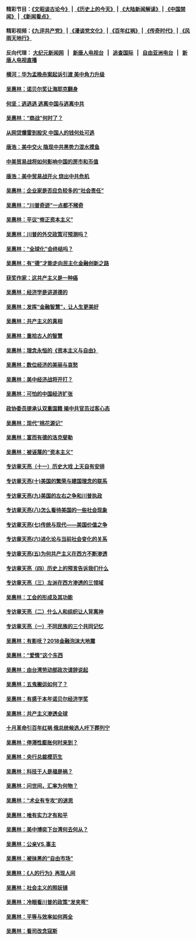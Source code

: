 #### 精彩节目：[《文昭谈古论今》](http://155.138.205.71/wenzhao) | [《历史上的今天》](http://155.138.205.71/today-in-history) | [《大陆新闻解读》](http://155.138.205.71/ntdtv-comedy) | [《中国禁闻》](http://155.138.205.71/ntdtv-news) | [《新闻看点》](http://155.138.205.71/news-insight) 

 #### 精彩视频：[《九评共产党》](http://155.138.205.71:10000/videos/jiuping) | [《漫谈党文化》](http://155.138.205.71:10000/videos/mtdwh) | [《百年红祸》](http://155.138.205.71:10000/videos/bnhh) | [《传奇时代》](http://155.138.205.71:10000/videos/legend) | [《风雨天地行》](http://155.138.205.71:10000/videos/fytdx) 

 #### 反向代理： [大纪元新闻网](http://155.138.205.71:10080/) &nbsp;&nbsp;|&nbsp;&nbsp; [新唐人电视台](http://155.138.205.71:8000/) &nbsp;&nbsp;|&nbsp;&nbsp; [追查国际](http://155.138.205.71:10010/) &nbsp;&nbsp;|&nbsp;&nbsp; [自由亚洲电台](http://155.138.205.71:9800/) &nbsp;&nbsp;|&nbsp;&nbsp; [新唐人电视直播](http://155.138.205.71/) 

#### [横河：华为孟晚舟案起诉引渡 美中角力升级](../pages/nsc423/n11027230.md?t=02221237) 

#### [吴惠林：诺贝尔奖让海耶克翻身](../pages/nsc423/n10890049.md?t=02221237) 

#### [何坚：逃逃逃 逃离中国与逃离中共](../pages/nsc423/n10592891.md?t=02221237) 

#### [吴惠林：“商战”何时了？](../pages/nsc423/n10573558.md?t=02221237) 

#### [从网贷爆雷到股灾 中国人的钱何处可逃](../pages/nsc423/n10572800.md?t=02221237) 

#### [唐浩：美中交火 隐现中共黑势力混水摸鱼](../pages/nsc423/n10544040.md?t=02221237) 

#### [中美贸易战将如何影响中国的房市和币值](../pages/nsc423/n10543697.md?t=02221237) 

#### [唐浩：美中贸易战开火 烧出中共危机](../pages/nsc423/n10540126.md?t=02221237) 

#### [吴惠林：企业家是否应负较多的“社会责任”](../pages/nsc423/n10535022.md?t=02221237) 

#### [吴惠林：“川普奇迹”一点都不稀奇](../pages/nsc423/n10512808.md?t=02221237) 

#### [吴惠林：平议“修正资本主义”](../pages/nsc423/n10495724.md?t=02221237) 

#### [吴惠林：川普的外交政策可预测吗？](../pages/nsc423/n10462387.md?t=02221237) 

#### [吴惠林：“全球化”会终结吗？](../pages/nsc423/n10452838.md?t=02221237) 

#### [吴惠林：有“德”才能走向民主化金融创新之路](../pages/nsc423/n10432292.md?t=02221237) 

#### [获奖作家：这共产主义是一种癌](../pages/nsc423/n10431541.md?t=02221237) 

#### [吴惠林：经济学是讲道德的](../pages/nsc423/n10398014.md?t=02221237) 

#### [吴惠林：发挥“金融智慧”，让人生更美好](../pages/nsc423/n10375019.md?t=02221237) 

#### [吴惠林：共产主义的真相](../pages/nsc423/n10351394.md?t=02221237) 

#### [吴惠林：重拾古人的智慧](../pages/nsc423/n10337691.md?t=02221237) 

#### [吴惠林：理念永恒的《资本主义与自由》](../pages/nsc423/n10316274.md?t=02221237) 

#### [吴惠林：数位经济的美丽与哀愁](../pages/nsc423/n10292946.md?t=02221237) 

#### [吴惠林：美中经济战将开打？](../pages/nsc423/n10258825.md?t=02221237) 

#### [吴惠林：可怕的中国经济扩张](../pages/nsc423/n10219147.md?t=02221237) 

#### [政协委员提承认双重国籍 揭中共官员过客心态](../pages/nsc423/n10208809.md?t=02221237) 

#### [吴惠林：现代“桃花源记”](../pages/nsc423/n10185234.md?t=02221237) 

#### [吴惠林：富而有德的洛克斐勒](../pages/nsc423/n10142264.md?t=02221237) 

#### [吴惠林：被诬蔑的“资本主义”](../pages/nsc423/n10124816.md?t=02221237) 

#### [专访章天亮（十一）历史大戏 上天自有安排](../pages/nsc423/n10094905.md?t=02221237) 

#### [专访章天亮(十)美国的繁荣与建国理念的联系](../pages/nsc423/n10094899.md?t=02221237) 

#### [专访章天亮(九)美国的左右之争和川普执政](../pages/nsc423/n10094889.md?t=02221237) 

#### [专访章天亮(八)怎么看待美国的一些社会现象](../pages/nsc423/n10094857.md?t=02221237) 

#### [专访章天亮(七)传统与现代——美国价值之争](../pages/nsc423/n10093140.md?t=02221237) 

#### [专访章天亮(六)进化论与当前社会变化的关系](../pages/nsc423/n10092036.md?t=02221237) 

#### [专访章天亮(五)为何共产主义在西方不断渗透](../pages/nsc423/n10083620.md?t=02221237) 

#### [专访章天亮（四）历史上的预言告诉我们什么](../pages/nsc423/n10083606.md?t=02221237) 

#### [专访章天亮（三）左派在西方渗透的三领域](../pages/nsc423/n10081115.md?t=02221237) 

#### [吴惠林：工会的形成及其功能](../pages/nsc423/n10080633.md?t=02221237) 

#### [专访章天亮（二）什么人和组织让人背离神](../pages/nsc423/n10076637.md?t=02221237) 

#### [专访章天亮（一）不同民族的三个共同记忆](../pages/nsc423/n10074188.md?t=02221237) 

#### [吴惠林：有影呒？2018金融泡沫大地震](../pages/nsc423/n10040534.md?t=02221237) 

#### [吴惠林：“爱情”这个东西](../pages/nsc423/n10019423.md?t=02221237) 

#### [吴惠林：由台湾劳动部政次请辞说起](../pages/nsc423/n9979679.md?t=02221237) 

#### [吴惠林：五鬼搬运如何了？](../pages/nsc423/n9925338.md?t=02221237) 

#### [吴惠林：有感于本年诺贝尔经济学奖](../pages/nsc423/n9871883.md?t=02221237) 

#### [吴惠林：共产主义渗透全球](../pages/nsc423/n9812748.md?t=02221237) 

#### [十月革命引百年红祸 俄总统候选人吁下葬列宁](../pages/nsc423/n9810182.md?t=02221237) 

#### [吴惠林：停滞性膨胀何时来到？](../pages/nsc423/n9764136.md?t=02221237) 

#### [吴惠林：央行总裁模范生](../pages/nsc423/n9728134.md?t=02221237) 

#### [吴惠林：科技于人是福是祸？](../pages/nsc423/n9672982.md?t=02221237) 

#### [吴惠林：问世间，汇率为何物？](../pages/nsc423/n9621788.md?t=02221237) 

#### [吴惠林：“术业有专攻”的迷思](../pages/nsc423/n9580363.md?t=02221237) 

#### [吴惠林：唯有实力才有和平](../pages/nsc423/n9529599.md?t=02221237) 

#### [吴惠林：美中博奕下台湾何去何从？](../pages/nsc423/n9483598.md?t=02221237) 

#### [吴惠林：公亲VS.事主](../pages/nsc423/n9425637.md?t=02221237) 

#### [吴惠林：被抹黑的“自由市场”](../pages/nsc423/n9351545.md?t=02221237) 

#### [吴惠林：《人的行为》再现人间](../pages/nsc423/n9296339.md?t=02221237) 

#### [吴惠林：社会主义的照妖镜](../pages/nsc423/n9243460.md?t=02221237) 

#### [吴惠林：冷眼看川普的政策“发夹弯”](../pages/nsc423/n9120684.md?t=02221237) 

#### [吴惠林：平等与效率如何两全](../pages/nsc423/n9075430.md?t=02221237) 

#### [吴惠林：看司改念寇斯](../pages/nsc423/n9024915.md?t=02221237) 

